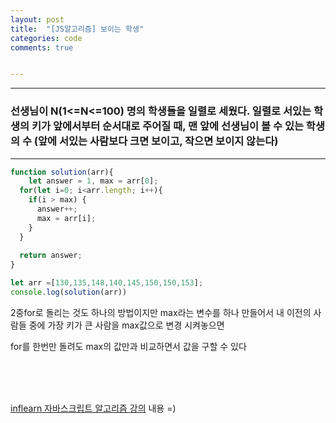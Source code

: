 ```yaml
---
layout: post
title:  "[JS알고리즘] 보이는 학생"
categories: code 
comments: true


---
```






---

### 선생님이 N(1<=N<=100) 명의 학생들을 일렬로 세웠다. 일렬로 서있는 학생의 키가 앞에서부터 순서대로 주어질 때, 맨 앞에 선생님이 볼 수 있는 학생의 수 (앞에 서있는 사람보다 크면 보이고, 작으면 보이지 않는다)

---





~~~javascript
function solution(arr){
	let answer = 1, max = arr[0];
  for(let i=0; i<arr.length; i++){
    if(i > max) {
      answer++;
      max = arr[i];
    }
  }
  
  return answer;
}

let arr =[130,135,148,140,145,150,150,153];
console.log(solution(arr))
~~~



2중for로 돌리는 것도 하나의 방법이지만 max라는 변수를 하나 만들어서 내 이전의 사람들 중에 가장 키가 큰 사람을 max값으로 변경 시켜놓으면 

for를 한번만 돌려도 max의 값만과 비교하면서 값을 구할 수 있다



<br>



<br>

<br>

[inflearn 자바스크립트 알고리즘 강의](https://www.inflearn.com/course/%EC%9E%90%EB%B0%94%EC%8A%A4%ED%81%AC%EB%A6%BD%ED%8A%B8-%EC%95%8C%EA%B3%A0%EB%A6%AC%EC%A6%98-%EB%AC%B8%EC%A0%9C%ED%92%80%EC%9D%B4/dashboard) 내용 =)


